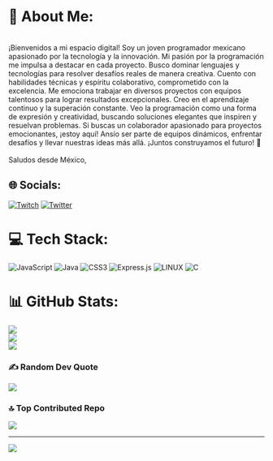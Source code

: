 # 💫 About Me:
<br>¡Bienvenidos a mi espacio digital! Soy un joven programador mexicano apasionado por la tecnología y la innovación. Mi pasión por la programación me impulsa a destacar en cada proyecto. Busco dominar lenguajes y tecnologías para resolver desafíos reales de manera creativa. Cuento con habilidades técnicas y espíritu colaborativo, comprometido con la excelencia. Me emociona trabajar en diversos proyectos con equipos talentosos para lograr resultados excepcionales. Creo en el aprendizaje continuo y la superación constante. Veo la programación como una forma de expresión y creatividad, buscando soluciones elegantes que inspiren y resuelvan problemas. Si buscas un colaborador apasionado para proyectos emocionantes, ¡estoy aquí! Ansío ser parte de equipos dinámicos, enfrentar desafíos y llevar nuestras ideas más allá. ¡Juntos construyamos el futuro! 🚀<br><br>Saludos desde México,<br>


## 🌐 Socials:
[![Twitch](https://img.shields.io/badge/Twitch-%239146FF.svg?logo=Twitch&logoColor=white)](https://twitch.tv/https://www.twitch.tv/maelcode) [![Twitter](https://img.shields.io/badge/Twitter-%231DA1F2.svg?logo=Twitter&logoColor=white)](https://twitter.com/https://twitter.com/mael089) 

# 💻 Tech Stack:
![JavaScript](https://img.shields.io/badge/javascript-%23323330.svg?style=for-the-badge&logo=javascript&logoColor=%23F7DF1E) ![Java](https://img.shields.io/badge/java-%23ED8B00.svg?style=for-the-badge&logo=java&logoColor=white) ![CSS3](https://img.shields.io/badge/css3-%231572B6.svg?style=for-the-badge&logo=css3&logoColor=white) ![Express.js](https://img.shields.io/badge/express.js-%23404d59.svg?style=for-the-badge&logo=express&logoColor=%2361DAFB) ![LINUX](https://img.shields.io/badge/Linux-FCC624?style=for-the-badge&logo=linux&logoColor=black) ![C](https://img.shields.io/badge/c-%2300599C.svg?style=for-the-badge&logo=c&logoColor=white)
# 📊 GitHub Stats:
![](https://github-readme-stats.vercel.app/api?username=mael098&theme=onedark&hide_border=true&include_all_commits=false&count_private=true)<br/>
![](https://github-readme-streak-stats.herokuapp.com/?user=mael098&theme=onedark&hide_border=true)<br/>
![](https://github-readme-stats.vercel.app/api/top-langs/?username=mael098&theme=onedark&hide_border=true&include_all_commits=false&count_private=true&layout=compact)

### ✍️ Random Dev Quote
![](https://quotes-github-readme.vercel.app/api?type=vetical&theme=radical)

### 🔝 Top Contributed Repo
![](https://github-contributor-stats.vercel.app/api?username=mael098&limit=5&theme=dark&combine_all_yearly_contributions=true)

---
[![](https://visitcount.itsvg.in/api?id=mael098&icon=0&color=0)](https://visitcount.itsvg.in)

<!-- Proudly created with GPRM ( https://gprm.itsvg.in ) -->
